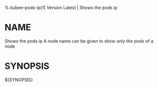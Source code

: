 % kubee-pods-ip(1) Version Latest | Shows the pods ip
# NAME

Shows the pods ip
A node name can be given to show only the pods of a node


# SYNOPSIS

${SYNOPSIS}

